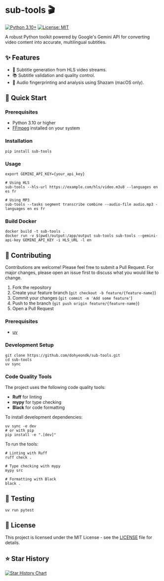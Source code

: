 # sub-tools 🎬

[![Python 3.10+](https://img.shields.io/badge/python-3.10+-blue.svg)](https://www.python.org/downloads/)
[![License: MIT](https://img.shields.io/badge/License-MIT-yellow.svg)](https://opensource.org/licenses/MIT)

A robust Python toolkit powered by Google's Gemini API for converting video content into accurate, multilingual subtitles.

## ✨ Features

- 📝 Subtitle generation from HLS video streams.
- 📚 Subtitle validation and quality control.
- 🎵 Audio fingerprinting and analysis using Shazam (macOS only).

## 🚀 Quick Start

### Prerequisites

- Python 3.10 or higher
- [FFmpeg](https://ffmpeg.org/) installed on your system

### Installation

```shell
pip install sub-tools
```

### Usage

```shell
export GEMINI_API_KEY={your_api_key}

# Using HLS
sub-tools --hls-url https://example.com/hls/video.m3u8 --languages en es fr

# Using MP3
sub-tools --tasks segment transcribe combine --audio-file audio.mp3 -languages en es fr
```

### Build Docker

```shell
docker build -t sub-tools .
docker run -v $(pwd)/output:/app/output sub-tools sub-tools --gemini-api-key GEMINI_API_KEY -i HLS_URL -l en
```

## 🤝 Contributing

Contributions are welcome! Please feel free to submit a Pull Request. For major changes, please open an issue first to discuss what you would like to change.

1. Fork the repository
2. Create your feature branch (`git checkout -b feature/{feature-name}`)
3. Commit your changes (`git commit -m 'Add some feature'`)
4. Push to the branch (`git push origin feature/{feature-name}`)
5. Open a Pull Request

### Prerequisites

- [uv](https://github.com/astral-sh/uv)

### Development Setup

```shell
git clone https://github.com/dohyeondk/sub-tools.git
cd sub-tools
uv sync
```

### Code Quality Tools

The project uses the following code quality tools:

- **Ruff** for linting
- **mypy** for type checking
- **Black** for code formatting

To install development dependencies:

```shell
uv sync -e dev
# or with pip
pip install -e ".[dev]"
```

To run the tools:

```shell
# Linting with Ruff
ruff check .

# Type checking with mypy
mypy src

# Formatting with Black
black .
```

## 🧪 Testing

```shell
uv run pytest
```

## 📝 License

This project is licensed under the MIT License - see the [LICENSE](LICENSE) file for details.


## ⭐ Star History

[![Star History Chart](https://api.star-history.com/svg?repos=dohyeondk/sub-tools&type=Date)](https://star-history.com/#dohyeondk/sub-tools&Date)
